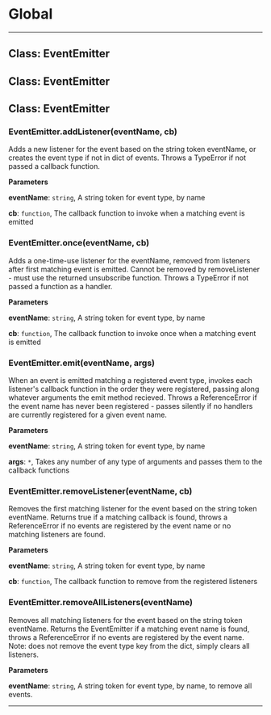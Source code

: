 # Global





* * *

## Class: EventEmitter



## Class: EventEmitter



## Class: EventEmitter


### EventEmitter.addListener(eventName, cb) 

Adds a new listener for the event based on the string token eventName, or creates the event 
type if not in dict of events. Throws a TypeError if not passed a callback function.

**Parameters**

**eventName**: `string`, A string token for event type, by name

**cb**: `function`, The callback function to invoke when a matching event is emitted


### EventEmitter.once(eventName, cb) 

Adds a one-time-use listener for the eventName, removed from listeners after first matching event
is emitted. Cannot be removed by removeListener - must use the returned unsubscribe function.
Throws a TypeError if not passed a function as a handler.

**Parameters**

**eventName**: `string`, A string token for event type, by name

**cb**: `function`, The callback function to invoke once when a matching event is emitted


### EventEmitter.emit(eventName, args) 

When an event is emitted matching a registered event type, invokes each listener's callback function
in the order they were registered, passing along whatever arguments the emit method recieved. 
Throws a ReferenceError if the event name has never been registered - passes silently if no handlers 
are currently registered for a given event name.

**Parameters**

**eventName**: `string`, A string token for event type, by name

**args**: `*`, Takes any number of any type of arguments and passes them to the callback functions


### EventEmitter.removeListener(eventName, cb) 

Removes the first matching listener for the event based on the string token eventName.
Returns true if a matching callback is found, throws a ReferenceError if no events are 
registered by the event name or no matching listeners are found.

**Parameters**

**eventName**: `string`, A string token for event type, by name

**cb**: `function`, The callback function to remove from the registered listeners


### EventEmitter.removeAllListeners(eventName) 

Removes all matching listeners for the event based on the string token eventName. Returns the 
EventEmitter if a matching event name is found, throws a ReferenceError if no events are 
registered by the event name. 
Note: does not remove the event type key from the dict, simply clears all listeners.

**Parameters**

**eventName**: `string`, A string token for event type, by name, to remove all events.




* * *










